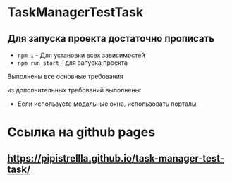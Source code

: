 # TaskManagerTestTask

## Для запуска проекта достаточно прописать

-   `npm i` - Для установки всех зависимостей
-   `npm run start` - для запуска проекта

Выполнены все основные требования

из дополнительных требований выполнены:

-   Если используете модальные окна, использовать порталы.

# Ссылка на github pages

## https://pipistrellla.github.io/task-manager-test-task/
